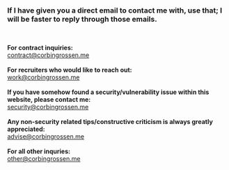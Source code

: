 ### **If I have given you a direct email to contact me with, use that; I will be faster to reply through those emails.**
<br>

**For contract inquiries:**
<br>
contract@corbingrossen.me
<br><br>
**For recruiters who would like to reach out:**
<br>
work@corbingrossen.me  
<br>
**If you have somehow found a security/vulnerability issue within this website, please contact me:**
<br>
security@corbingrossen.me
<br><br>
**Any non-security related tips/constructive criticism is always greatly appreciated:**
<br>
advise@corbingrossen.me
<br><br>
**For all other inquries:**
<br>
other@corbingrossen.me